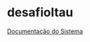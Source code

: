 # desafioItau

[Documentação do Sistema](https://lsslucas.github.io/documentacaodesafioitau/index.html)
